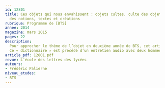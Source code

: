 ```yaml
---
id: 12801
title: Ces objets qui nous envahissent : objets cultes, culte des objets. Catalogue
  des notions, textes et créations
rubrique: Programme de [BTS]
annee: 2014
magazine: mars 2015
pages: 22
description: 
  Pour approcher le thème de l’objet en deuxième année de BTS, cet article propose un abécédaire qui regroupe un ensemble de définitions, de références aux œuvres littéraires et artistiques, et Présentation des principaux textes qui évoquent l’objet.
  Ce « dictionnaire » est précédé d’un entretien audio avec deux hommes de l’art – des brocanteurs – qui définissent leur rapport aux objets et dressent un tableau du marché, et suivi de l’esquisse de la première séance en classe...
article_pdf: 12801.pdf
revue: L’école des lettres des lycées
auteurs:
- Frédéric Palierne
niveau_etudes:
- BTS
---
```

